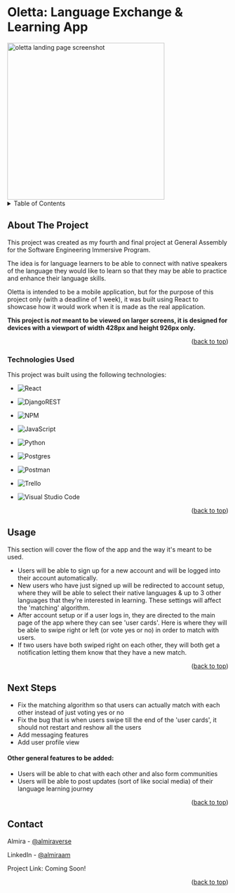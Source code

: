 
<a name="readme-top"></a>




<!-- PROJECT SHIELDS -->
<!--
*** I'm using markdown "reference style" links for readability.
*** Reference links are enclosed in brackets [ ] instead of parentheses ( ).
*** See the bottom of this document for the declaration of the reference variables
*** for contributors-url, forks-url, etc. This is an optional, concise syntax you may use.
*** https://www.markdownguide.org/basic-syntax/#reference-style-links
-->

# Oletta: Language Exchange & Learning App
<img width="358" alt="oletta landing page screenshot" src="https://github.com/almiraverse/oletta-frontend/assets/116821763/c5973843-2ebd-48b3-9c88-ae22e979748e">


<!-- TABLE OF CONTENTS -->
<details>
  <summary>Table of Contents</summary>
  <ol>
    <li>
      <a href="#about-the-project">About The Project</a>
    
      <ul>
        <li><a href="#technologies-used">Technologies Used</a></li>
      </ul>
    </li>
    <li><a href="#usage">Usage</a></li>
    <li><a href="#next-steps">Next Steps</a></li>
    <li><a href="#contact">Contact</a></li>
  </ol>
</details>



<!-- ABOUT THE PROJECT -->
## About The Project

This project was created as my fourth and final project at General Assembly for the Software Engineering Immersive Program. 

The idea is for language learners to be able to connect with native speakers of the language they would like to learn so that they may be able to practice and enhance their language skills.

Oletta is intended to be a mobile application, but for the purpose of this project only (with a deadline of 1 week), it was built using React to showcase how it would work when it is made as the real application.

**This project is *not* meant to be viewed on larger screens, it is designed for devices with a viewport of width 428px and height 926px only.**

<p align="right">(<a href="#readme-top">back to top</a>)</p>



### Technologies Used

This project was built using the following technologies:

* ![React](https://img.shields.io/badge/react-%2320232a.svg?style=for-the-badge&logo=react&logoColor=%2361DAFB)

* ![DjangoREST](https://img.shields.io/badge/DJANGO-REST-ff1709?style=for-the-badge&logo=django&logoColor=white&color=ff1709&labelColor=gray)

* ![NPM](https://img.shields.io/badge/NPM-%23CB3837.svg?style=for-the-badge&logo=npm&logoColor=white)

* ![JavaScript](https://img.shields.io/badge/javascript-%23323330.svg?style=for-the-badge&logo=javascript&logoColor=%23F7DF1E)

* ![Python](https://img.shields.io/badge/python-3670A0?style=for-the-badge&logo=python&logoColor=ffdd54)

* ![Postgres](https://img.shields.io/badge/postgres-%23316192.svg?style=for-the-badge&logo=postgresql&logoColor=white)

* ![Postman](https://img.shields.io/badge/Postman-FF6C37?style=for-the-badge&logo=postman&logoColor=white)

* ![Trello](https://img.shields.io/badge/Trello-%23026AA7.svg?style=for-the-badge&logo=Trello&logoColor=white)

* ![Visual Studio Code](https://img.shields.io/badge/Visual%20Studio%20Code-0078d7.svg?style=for-the-badge&logo=visual-studio-code&logoColor=white)


<p align="right">(<a href="#readme-top">back to top</a>)</p>


<!-- USAGE EXAMPLES -->
## Usage

This section will cover the flow of the app and the way it's meant to be used.

* Users will be able to sign up for a new account and will be logged into their account automatically.
* New users who have just signed up will be redirected to account setup, where they will be able to select their native languages & up to 3 other languages that they're interested in learning. These settings will affect the 'matching' algorithm.
* After account setup or if a user logs in, they are directed to the main page of the app where they can see 'user cards'. Here is where they will be able to swipe right or left (or vote yes or no) in order to match with users.
* If two users have both swiped right on each other, they will both get a notification letting them know that they have a new match.

<p align="right">(<a href="#readme-top">back to top</a>)</p>

## Next Steps

* Fix the matching algorithm so that users can actually match with each other instead of just voting yes or no
* Fix the bug that is when users swipe till the end of the 'user cards', it should not restart and reshow all the users
* Add messaging features
* Add user profile view

#### Other general features to be added:
* Users will be able to chat with each other and also form communities
* Users will be able to post updates (sort of like social media) of their language learning journey

<p align="right">(<a href="#readme-top">back to top</a>)</p>

<!-- CONTACT -->
## Contact

Almira - [@almiraverse](https://instagram.com/almiraverse) 

LinkedIn - [@almiraam](https://www.linkedin.com/in/almiraam/) 

Project Link: Coming Soon!

<p align="right">(<a href="#readme-top">back to top</a>)</p>



<!-- MARKDOWN LINKS & IMAGES -->
<!-- https://www.markdownguide.org/basic-syntax/#reference-style-links -->
